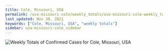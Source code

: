 ```yaml
---
title: Cole, Missouri, USA
permalink: /usa-missouri-cole/weekly_totals/usa-missouri-cole-weekly_totals.html
last_updated: Nov 30, 2021
keywords: ["Cole, Missouri, USA", "weekly totals"]
sidebar: usa-missouri-cole_sidebar
---
```


![Weekly Totals of Confirmed Cases for Cole, Missouri, USA](/covid_tracker/images/graphs/usa-missouri-cole-weekly_totals_graph.png)
